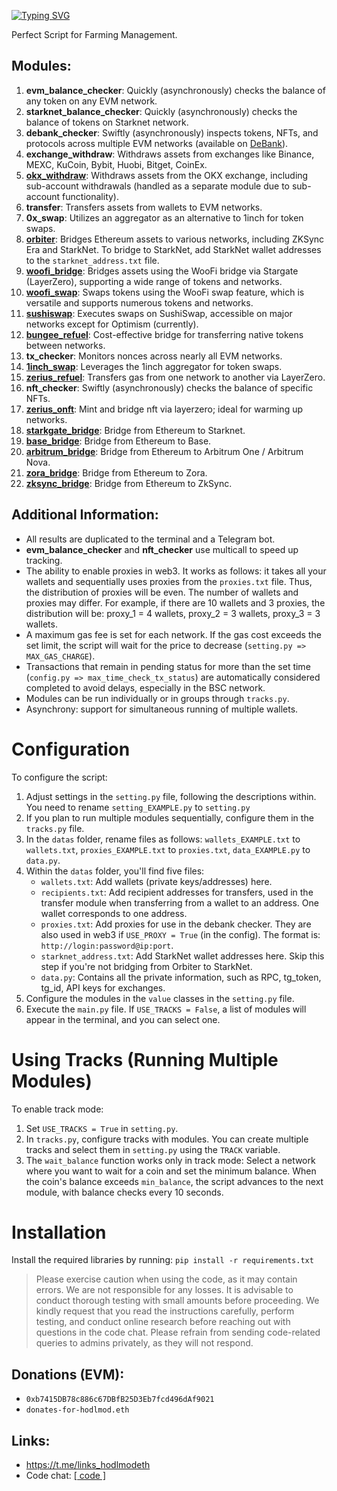 [![Typing SVG](https://readme-typing-svg.herokuapp.com?color=%2336BCF7&lines=All-in-one+V2)](https://git.io/typing-svg)

Perfect Script for Farming Management.

## Modules:

1. **evm_balance_checker**: Quickly (asynchronously) checks the balance of any token on any EVM network.
2. **starknet_balance_checker**: Quickly (asynchronously) checks the balance of tokens on Starknet network.
3. **debank_checker**: Swiftly (asynchronously) inspects tokens, NFTs, and protocols across multiple EVM networks (available on [DeBank](https://debank.com/)).
4. **exchange_withdraw**: Withdraws assets from exchanges like Binance, MEXC, KuCoin, Bybit, Huobi, Bitget, CoinEx.
5. **[okx_withdraw](https://www.okx.com/)**: Withdraws assets from the OKX exchange, including sub-account withdrawals (handled as a separate module due to sub-account functionality).
6. **transfer**: Transfers assets from wallets to EVM networks.
7. **0x_swap**: Utilizes an aggregator as an alternative to 1inch for token swaps.
8. **[orbiter](https://www.orbiter.finance/)**: Bridges Ethereum assets to various networks, including ZKSync Era and StarkNet. To bridge to StarkNet, add StarkNet wallet addresses to the `starknet_address.txt` file.
9. **[woofi_bridge](https://fi.woo.org/)**: Bridges assets using the WooFi bridge via Stargate (LayerZero), supporting a wide range of tokens and networks.
10. **[woofi_swap](https://fi.woo.org/)**: Swaps tokens using the WooFi swap feature, which is versatile and supports numerous tokens and networks.
11. **[sushiswap](https://www.sushi.com/swap)**: Executes swaps on SushiSwap, accessible on major networks except for Optimism (currently).
12. **[bungee_refuel](https://www.bungee.exchange/refuel)**: Cost-effective bridge for transferring native tokens between networks.
13. **tx_checker**: Monitors nonces across nearly all EVM networks.
14. **[1inch_swap](https://app.1inch.io/)**: Leverages the 1inch aggregator for token swaps.
15. **[zerius_refuel](https://zerius.io/)**: Transfers gas from one network to another via LayerZero.
16. **nft_checker**: Swiftly (asynchronously) checks the balance of specific NFTs.
17. **[zerius_onft](https://zerius.io/)**: Mint and bridge nft via layerzero; ideal for warming up networks.
18. **[starkgate_bridge](https://starkgate.starknet.io/)**: Bridge from Ethereum to Starknet. 
19. **[base_bridge](https://bridge.base.org/deposit)**: Bridge from Ethereum to Base.
20. **[arbitrum_bridge](https://bridge.arbitrum.io/?l2ChainId=42161)**: Bridge from Ethereum to Arbitrum One / Arbitrum Nova.
21. **[zora_bridge](https://bridge.zora.energy/)**: Bridge from Ethereum to Zora.
22. **[zksync_bridge](https://portal.txsync.io/bridge/)**: Bridge from Ethereum to ZkSync.

## Additional Information:

- All results are duplicated to the terminal and a Telegram bot.
- **evm_balance_checker** and **nft_checker** use multicall to speed up tracking.
- The ability to enable proxies in web3. It works as follows: it takes all your wallets and sequentially uses proxies from the `proxies.txt` file. Thus, the distribution of proxies will be even. The number of wallets and proxies may differ. For example, if there are 10 wallets and 3 proxies, the distribution will be: proxy_1 = 4 wallets, proxy_2 = 3 wallets, proxy_3 = 3 wallets.
- A maximum gas fee is set for each network. If the gas cost exceeds the set limit, the script will wait for the price to decrease (`setting.py => MAX_GAS_CHARGE`).
- Transactions that remain in pending status for more than the set time (`config.py => max_time_check_tx_status`) are automatically considered completed to avoid delays, especially in the BSC network.
- Modules can be run individually or in groups through `tracks.py`.
- Asynchrony: support for simultaneous running of multiple wallets.

# Configuration

To configure the script:

1. Adjust settings in the `setting.py` file, following the descriptions within. You need to rename `setting_EXAMPLE.py` to `setting.py`
2. If you plan to run multiple modules sequentially, configure them in the `tracks.py` file.
3. In the `datas` folder, rename files as follows: `wallets_EXAMPLE.txt` to `wallets.txt`, `proxies_EXAMPLE.txt` to `proxies.txt`, `data_EXAMPLE.py` to `data.py`.
4. Within the `datas` folder, you'll find five files:
   - `wallets.txt`: Add wallets (private keys/addresses) here.
   - `recipients.txt`: Add recipient addresses for transfers, used in the transfer module when transferring from a wallet to an address. One wallet corresponds to one address.
   - `proxies.txt`: Add proxies for use in the debank checker. They are also used in web3 if `USE_PROXY = True` (in the config). The format is: `http://login:password@ip:port`.
   - `starknet_address.txt`: Add StarkNet wallet addresses here. Skip this step if you're not bridging from Orbiter to StarkNet.
   - `data.py`: Contains all the private information, such as RPC, tg_token, tg_id, API keys for exchanges.
5. Configure the modules in the `value` classes in the `setting.py` file.
6. Execute the `main.py` file. If `USE_TRACKS = False`, a list of modules will appear in the terminal, and you can select one.

# Using Tracks (Running Multiple Modules)

To enable track mode:

1. Set `USE_TRACKS = True` in `setting.py`.
2. In `tracks.py`, configure tracks with modules. You can create multiple tracks and select them in `setting.py` using the `TRACK` variable.
3. The `wait_balance` function works only in track mode: Select a network where you want to wait for a coin and set the minimum balance. When the coin's balance exceeds `min_balance`, the script advances to the next module, with balance checks every 10 seconds.

# Installation

Install the required libraries by running: `pip install -r requirements.txt`

> Please exercise caution when using the code, as it may contain errors. We are not responsible for any losses. It is advisable to conduct thorough testing with small amounts before proceeding. We kindly request that you read the instructions carefully, perform testing, and conduct online research before reaching out with questions in the code chat. Please refrain from sending code-related queries to admins privately, as they will not respond.

## Donations (EVM): 
- `0xb7415DB78c886c67DBfB25D3Eb7fcd496dAf9021`
- `donates-for-hodlmod.eth`

## Links:
- https://t.me/links_hodlmodeth
- Code chat: [[ code ]](https://t.me/code_hodlmodeth)